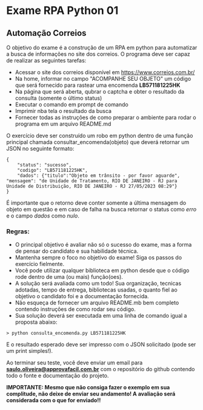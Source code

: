 # Exame RPA Python 01
## Automação Correios

O objetivo do exame é a construção de um RPA em python para automatizar a busca de informações
no site dos correios. O programa deve ser capaz de realizar as seguintes tarefas:
- Acessar o site dos correios disponível em https://www.correios.com.br/
- Na home, informar no campo "ACOMPANHE SEU OBJETO" um código que será fornecido para rastear uma encomenda
**LB571181225HK**
- Na página que será aberta, qubrar o captcha e obter o resultado da consulta (somente o último status)
- Executar o comando em prompt de comando
- Imprimir nba tela o resultado da busca
- Fornecer todas as instruções de como preparar o ambiente para rodar o programa em um arquivo README.md

O exercício deve ser construído um robo em python dentro de uma função principal chamada
consultar_encomenda(objeto) que deverá retornar um JSON no seguinte formato:
```
{
    "status": "sucesso",
    "codigo": "LB571181225HK",
    "dados": {"titulo":"Objeto em trânsito - por favor aguarde", "mensagem": "de Unidade de Tratamento, RIO DE JANEIRO - RJ para Unidade de Distribuição, RIO DE JANEIRO - RJ 27/05/2023 08:29"}
}
```
É importante que o retorno deve conter somente a última mensagem do objeto em questão e em caso de falha na busca retornar o status como *erro* e o campo *dados* como *nulo*.

### Regras:
- O principal objetivo é avaliar não só o sucesso do exame, mas a forma de pensar do candidato e sua habilidade técnica.
- Mantenha sempre o foco no objetivo do exame! Siga os passos do exercício fielmente.
- Você pode utilizar qualquer biblioteca em python desde que o código rode dentro de uma (ou mais) função(oes).
- A solução será avaliada como um todo! Sua organização, tecnicas adotadas, tempo de entrega, bibliotecas usadas, o quanto fiel ao objetivo o candidato foi e a documentação fornecida.
- Não esqueça de fornecer um arquivo README.mb bem completo contendo instruções de como rodar seu código.
- Sua solução deverá ser executada em uma linha de comando igual a proposta abaixo:
```
> python consulta_encomenda.py LB571181225HK
```

E o resultado esperado deve ser impresso com o JSON solicitado (pode ser um print simples!).

Ao terminar seu teste, você deve enviar um email para **saulo.oliveira@approvafacil.com.br** com o repositório do github contendo todo o fonte e documentação do projeto.

**IMPORTANTE: Mesmo que não consiga fazer o exemplo em sua complitude, não deixe de enviar seu andamento! A avaliação será considerada com o que for enviado!!**